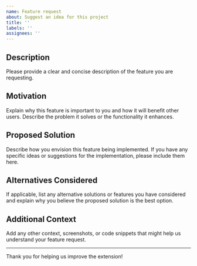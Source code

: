```yaml
---
name: Feature request
about: Suggest an idea for this project
title: ''
labels: ''
assignees: ''
---
```


<!-- We appreciate your interest in improving our extension. Please provide the following information to help us understand your feature request. -->

## Description

Please provide a clear and concise description of the feature you are requesting.

## Motivation

Explain why this feature is important to you and how it will benefit other users. Describe the problem it solves or the functionality it enhances.

## Proposed Solution

Describe how you envision this feature being implemented. If you have any specific ideas or suggestions for the implementation, please include them here.

## Alternatives Considered

If applicable, list any alternative solutions or features you have considered and explain why you believe the proposed solution is the best option.

## Additional Context

Add any other context, screenshots, or code snippets that might help us understand your feature request.

---

Thank you for helping us improve the extension!
